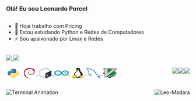### Olá! Eu sou Leonardo Porcel

##

- 🔭 Hoje trabalho com Pricing
- 🌱 Estou estudando Python e Redes de Computadores
- ⚡ Sou apaixonado por Linux e Redes

##

<div>
  <a href="https://github.com/porcelones">
  <img height="130em" src="https://github-readme-stats.vercel.app/api?username=porcelones&show_icons=true&theme=dracula&include_all_commits=true&count_private=true"/>
  <img height="130em" src="https://github-readme-stats.vercel.app/api/top-langs/?username=porcelones&layout=compact&langs_count=7&theme=dracula"/>
</div>
  
  <div style="display: inline_block"><br>
    <img align="center" alt="Leo-Python" height="30" width="40" src="https://github.com/devicons/devicon/blob/master/icons/python/python-original.svg">
    <img align="center" alt="Leo-Debian" height="30" width="40" src="https://github.com/devicons/devicon/blob/master/icons/debian/debian-original.svg">
    <img align="center" alt="Leo-Bash" height="30" width="40" src="https://github.com/devicons/devicon/blob/master/icons/bash/bash-original.svg">
    <img align="center" alt="Leo-Arduino" height="30" width="40" src="https://github.com/devicons/devicon/blob/master/icons/arduino/arduino-original.svg">
    <img align="center" alt="Leo-Linux" height="30" width="40" src="https://github.com/devicons/devicon/blob/master/icons/linux/linux-original.svg">
    <img align="center" alt="Leo-MySQL" height="30" width="40" src="https://github.com/devicons/devicon/blob/master/icons/mysql/mysql-original.svg">
    <img align="center" alt="Leo-Vim" height="30" width="40" src="https://github.com/devicons/devicon/blob/master/icons/vim/vim-original.svg">
     <a href="https://instagram.com/leonardoporcel_" target="_blank"><img align="right" src="https://img.shields.io/badge/-Instagram-%23E4405F?style=for-the-badge&logo=instagram&logoColor=white" target="_blank"></a>
  <a href = "mailto:leonardoporcel2@icloud.com"><img align="right" src="https://img.shields.io/badge/-iCloud-%23333?style=for-the-badge&logo=iCloud&logoColor=white" target="_blank"></a>
  <a href="https://www.linkedin.com/in/leonardo-porcel" target="_blank"><img align="right" src="https://img.shields.io/badge/-LinkedIn-%230077B5?style=for-the-badge&logo=linkedin&logoColor=white" target="_blank"></a>
  
</div>
  
  ##
  
  <div>
 
  ![Terminal Animation](https://nbedos.github.io/termtosvg/examples/dracula.svg)
 <img align="right" alt="Leo-Madara" src="https://media.discordapp.net/attachments/857725809443733534/869969615516729344/4fadc8d915d3927102a8a7ebbfdf2ddb9d7416db_hq.gif?width=170&height=320">
</div>
